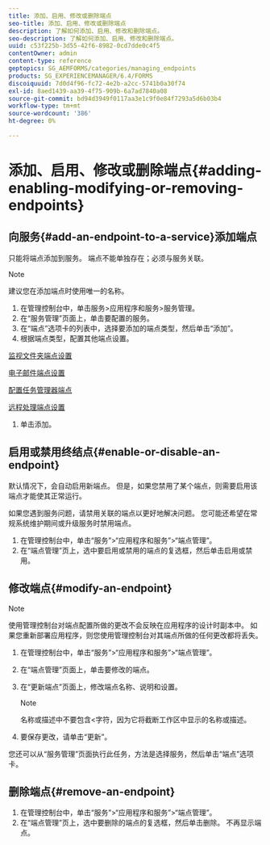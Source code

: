 ```yaml
---
title: 添加、启用、修改或删除端点
seo-title: 添加、启用、修改或删除端点
description: 了解如何添加、启用、修改和删除端点。
seo-description: 了解如何添加、启用、修改和删除端点。
uuid: c53f225b-3d55-42f6-8982-0cd7dde0c4f5
contentOwner: admin
content-type: reference
geptopics: SG_AEMFORMS/categories/managing_endpoints
products: SG_EXPERIENCEMANAGER/6.4/FORMS
discoiquuid: 7d0d4f96-fc72-4e2b-a2cc-5741b0a30f74
exl-id: 8aed1439-aa39-4f75-909b-6a7ad7840a08
source-git-commit: bd94d3949f0117aa3e1c9f0e84f7293a5d6b03b4
workflow-type: tm+mt
source-wordcount: '386'
ht-degree: 0%

---
```


# 添加、启用、修改或删除端点{#adding-enabling-modifying-or-removing-endpoints}

## 向服务{#add-an-endpoint-to-a-service}添加端点

只能将端点添加到服务。 端点不能单独存在；必须与服务关联。

>[!NOTE]
>
>建议您在添加端点时使用唯一的名称。

1. 在管理控制台中，单击服务>应用程序和服务>服务管理。
1. 在“服务管理”页面上，单击要配置的服务。
1. 在“端点”选项卡的列表中，选择要添加的端点类型，然后单击“添加”。
1. 根据端点类型，配置其他端点设置。

[监视文件夹端点设置](/help/forms/using/admin-help/configuring-watched-folder-endpoints.md#watched-folder-endpoint-settings)

[电子邮件端点设置](/help/forms/using/admin-help/configuring-email-endpoints.md#email-endpoint-settings)

[配置任务管理器端点](/help/forms/using/admin-help/configuring-task-manager-endpoints.md#configuring-task-manager-endpoints)

[远程处理端点设置](/help/forms/using/admin-help/configuring-remoting-endpoints.md#remoting-endpoint-settings)

1. 单击添加。

## 启用或禁用终结点{#enable-or-disable-an-endpoint}

默认情况下，会自动启用新端点。 但是，如果您禁用了某个端点，则需要启用该端点才能使其正常运行。

如果您遇到服务问题，请禁用关联的端点以更好地解决问题。 您可能还希望在常规系统维护期间或升级服务时禁用端点。

1. 在管理控制台中，单击“服务”>“应用程序和服务”>“端点管理”。
1. 在“端点管理”页上，选中要启用或禁用的端点的复选框，然后单击启用或禁用。

## 修改端点{#modify-an-endpoint}

>[!NOTE]
>
>使用管理控制台对端点配置所做的更改不会反映在应用程序的设计时副本中。 如果您重新部署应用程序，则您使用管理控制台对其端点所做的任何更改都将丢失。

1. 在管理控制台中，单击“服务”>“应用程序和服务”>“端点管理”。
1. 在“端点管理”页面上，单击要修改的端点。
1. 在“更新端点”页面上，修改端点名称、说明和设置。

   >[!NOTE]
   >
   >名称或描述中不要包含&lt;字符，因为它将截断工作区中显示的名称或描述。

1. 要保存更改，请单击“更新”。

您还可以从“服务管理”页面执行此任务，方法是选择服务，然后单击“端点”选项卡。

## 删除端点{#remove-an-endpoint}

1. 在管理控制台中，单击“服务”>“应用程序和服务”>“端点管理”。
1. 在“端点管理”页上，选中要删除的端点的复选框，然后单击删除。 不再显示端点。
